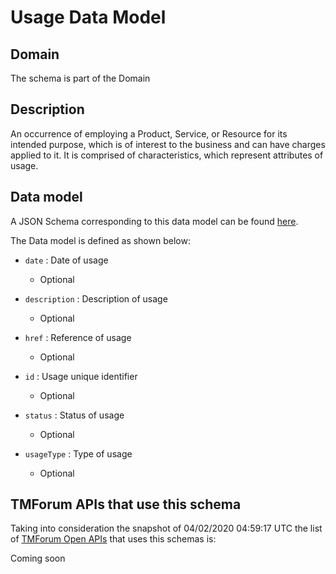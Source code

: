 # Usage Data Model

## Domain

The  schema is part of the  Domain

## Description

An occurrence of employing a Product, Service, or Resource for its intended purpose, which is of interest to the business and can have charges applied to it. It is comprised of characteristics, which represent attributes of usage.

## Data model

A JSON Schema corresponding to this data model can be found
[here](https://github.com/tmforum-rand/schemas/blob/candidates/Product/Usage.schema.json).

The Data model is defined as shown below:

- `date` : Date of usage

  - Optional


- `description` : Description of usage

  - Optional


- `href` : Reference of usage

  - Optional


- `id` : Usage unique identifier

  - Optional


- `status` : Status of usage

  - Optional


- `usageType` : Type of usage

  - Optional






## TMForum APIs that use this schema

Taking into consideration the snapshot of 04/02/2020 04:59:17 UTC the list of [TMForum Open APIs](https://www.tmforum.org/open-apis/) that uses this schemas is:

Coming soon